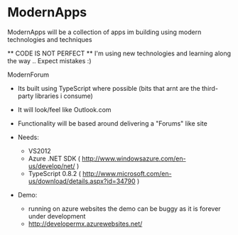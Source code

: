 ModernApps
==========

ModernApps will be a collection of apps im building using modern technologies and techniques

** CODE IS NOT PERFECT ** I'm using new technologies and learning along the way .. Expect mistakes :)


ModernForum 

  - Its built using TypeScript where possible (bits that arnt are the third-party libraries i consume)
  - It will look/feel like Outlook.com
  - Functionality will be based around delivering a "Forums" like site
  - Needs:
      - VS2012
      - Azure .NET SDK ( http://www.windowsazure.com/en-us/develop/net/ )
      - TypeScript 0.8.2 ( http://www.microsoft.com/en-us/download/details.aspx?id=34790 ) 


  - Demo:
      - running on azure websites the demo can be buggy as it is forever under development 
      - http://developermx.azurewebsites.net/   

